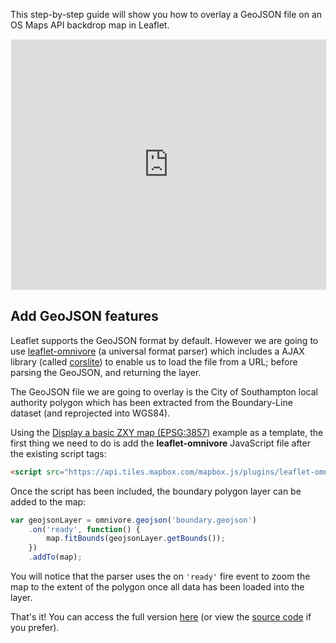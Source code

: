 This step-by-step guide will show you how to overlay a GeoJSON file on an OS Maps API backdrop map in Leaflet.

<p><iframe style="width:100%;height:400px;max-width:1200px;border:1px solid #f5f5f5;" src="https://labs.os.uk/public/os-data-hub-tutorials/dist/quick-start/leaflet-adding-geojson.php?auth=" title="Adding GeoJSON"></iframe></p>

## Add GeoJSON features

Leaflet supports the GeoJSON format by default. However we are going to use [leaflet-omnivore](https://github.com/mapbox/leaflet-omnivore) (a universal format parser) which includes a AJAX library (called [corslite](https://github.com/mapbox/corslite)) to enable us to load the file from a URL; before parsing the GeoJSON, and returning the layer.

The GeoJSON file we are going to overlay is the City of Southampton local authority polygon which has been extracted from the Boundary-Line dataset (and reprojected into WGS84).

Using the [Display a basic ZXY map (EPSG:3857)](https://labs.os.uk/public/os-data-hub-examples/os-maps-api/zxy-3857-basic-map) example as a template, the first thing we need to do is add the **leaflet-omnivore** JavaScript file after the existing script tags:

```html
<script src="https://api.tiles.mapbox.com/mapbox.js/plugins/leaflet-omnivore/v0.3.1/leaflet-omnivore.min.js"></script>
```

Once the script has been included, the boundary polygon layer can be added to the map:

```js
var geojsonLayer = omnivore.geojson('boundary.geojson')
    .on('ready', function() {
        map.fitBounds(geojsonLayer.getBounds());
    })
    .addTo(map);
```

You will notice that the parser uses the on `'ready'` fire event to zoom the map to the extent of the polygon once all data has been loaded into the layer.

That's it! You can access the full version [here](https://labs.os.uk/public/os-data-hub-tutorials/dist/quick-start/leaflet-adding-geojson.php?auth=) (or view the [source code](https://labs.os.uk/public/os-data-hub-tutorials/dist/quick-start/source-view.html#leaflet-adding-geojson) if you prefer).
